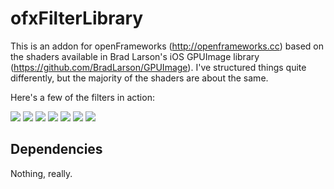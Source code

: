 # ofxFilterLibrary #


This is an addon for openFrameworks (http://openframeworks.cc) based on the shaders available in Brad Larson's iOS GPUImage library (https://github.com/BradLarson/GPUImage). I've structured things quite differently, but the majority of the shaders are about the same.

Here's a few of the filters in action:

<img src="http://omegra.net/img/f01.jpg" />
<img src="http://omegra.net/img/f02.jpg" />
<img src="http://omegra.net/img/f03.jpg" />
<img src="http://omegra.net/img/f04.jpg" />
<img src="http://omegra.net/img/f05.jpg" />
<img src="http://omegra.net/img/f06.jpg" />
<img src="http://omegra.net/img/f07.jpg" />

## Dependencies ##

Nothing, really.